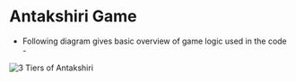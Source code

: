 # Antakshiri Game

* Following diagram gives basic overview of game logic used in the code - 

![3 Tiers of Antakshiri](https://user-images.githubusercontent.com/54791162/132101918-f2c6bc1d-49fc-4c10-b497-cc2ed4b023ed.png)
